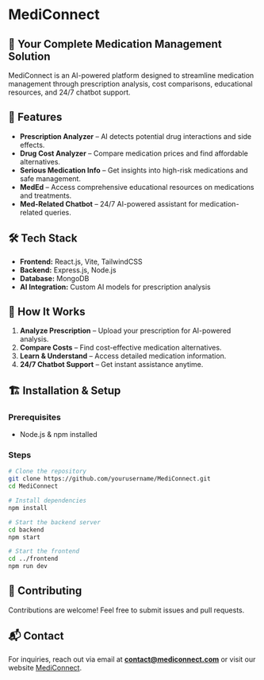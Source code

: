 # MediConnect

## 🚀 Your Complete Medication Management Solution
MediConnect is an AI-powered platform designed to streamline medication management through prescription analysis, cost comparisons, educational resources, and 24/7 chatbot support.

## 🌟 Features

- **Prescription Analyzer** – AI detects potential drug interactions and side effects.
- **Drug Cost Analyzer** – Compare medication prices and find affordable alternatives.
- **Serious Medication Info** – Get insights into high-risk medications and safe management.
- **MedEd** – Access comprehensive educational resources on medications and treatments.
- **Med-Related Chatbot** – 24/7 AI-powered assistant for medication-related queries.

## 🛠️ Tech Stack
- **Frontend:** React.js, Vite, TailwindCSS
- **Backend:** Express.js, Node.js
- **Database:** MongoDB
- **AI Integration:** Custom AI models for prescription analysis

## 📌 How It Works
1. **Analyze Prescription** – Upload your prescription for AI-powered analysis.
2. **Compare Costs** – Find cost-effective medication alternatives.
3. **Learn & Understand** – Access detailed medication information.
4. **24/7 Chatbot Support** – Get instant assistance anytime.

## 🏗️ Installation & Setup

### Prerequisites
- Node.js & npm installed

### Steps
```bash
# Clone the repository
git clone https://github.com/yourusername/MediConnect.git
cd MediConnect

# Install dependencies
npm install

# Start the backend server
cd backend
npm start

# Start the frontend
cd ../frontend
npm run dev
```

## 🤝 Contributing
Contributions are welcome! Feel free to submit issues and pull requests.

## 📬 Contact
For inquiries, reach out via email at **contact@mediconnect.com** or visit our website [MediConnect](https://mediconnect.com).
